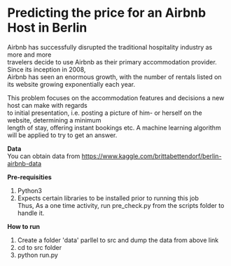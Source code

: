 Predicting the price for an Airbnb Host in Berlin
==================================================

Airbnb has successfully disrupted the traditional hospitality industry as more and more </br> 
travelers decide to use Airbnb as their primary accommodation provider. Since its inception in 2008, </br> 
Airbnb has seen an enormous growth, with the number of rentals listed on its website growing exponentially each year.

This problem focuses on the accommodation features and decisions a new host can make with regards </br> 
to initial presentation, i.e. posting a picture of him- or herself on the website, determining a minimum </br> 
length of stay, offering instant bookings etc. A machine learning algorithm will be applied to try to get an answer.


**Data** </br> 
You can obtain data from https://www.kaggle.com/brittabettendorf/berlin-airbnb-data

**Pre-requisities**
1. Python3</br> 
2. Expects certain libraries to be installed prior to running this job </br> 
      Thus, As a one time activity, run pre_check.py from the scripts folder to handle it.

**How to run**
1. Create a folder 'data' parllel to src and dump the data from above link
2. cd to src folder
3. python run.py

